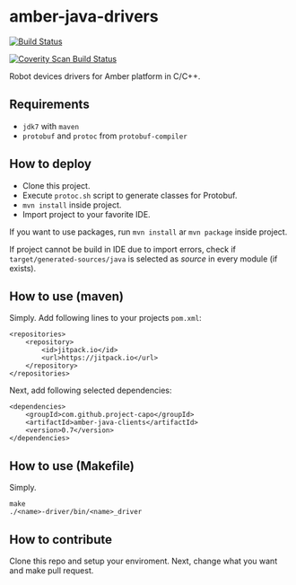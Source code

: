 amber-java-drivers
=================

[![Build Status](https://travis-ci.org/project-capo/amber-java-drivers.svg?branch=master)](https://travis-ci.org/project-capo/amber-java-drivers)

[![Coverity Scan Build Status](https://scan.coverity.com/projects/4014/badge.svg?style=flat)](https://scan.coverity.com/projects/4014)

Robot devices drivers for Amber platform in C/C++.

Requirements
------------

* `jdk7` with `maven`
* `protobuf` and `protoc` from `protobuf-compiler`

How to deploy
-------------

* Clone this project.
* Execute `protoc.sh` script to generate classes for Protobuf.
* `mvn install` inside project.
* Import project to your favorite IDE.

If you want to use packages, run `mvn install` ar `mvn package` inside project.

If project cannot be build in IDE due to import errors, check if `target/generated-sources/java` is selected as *source* in every module (if exists).

How to use (maven)
------------------

Simply. Add following lines to your projects `pom.xml`:

    <repositories>
        <repository>
            <id>jitpack.io</id>
            <url>https://jitpack.io</url>
        </repository>
    </repositories>

Next, add following selected dependencies:

    <dependencies>
        <groupId>com.github.project-capo</groupId>
        <artifactId>amber-java-clients</artifactId>
        <version>0.7</version>
    </dependencies>


How to use (Makefile)
---------------------

Simply.

    make
    ./<name>-driver/bin/<name>_driver

How to contribute
-----------------

Clone this repo and setup your enviroment. Next, change what you want and make pull request.
